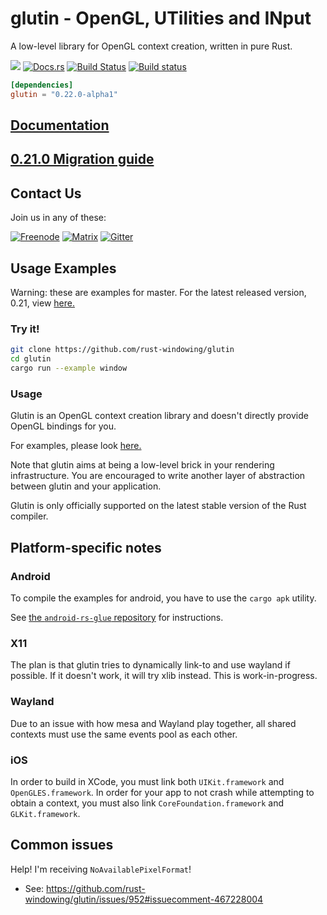 # glutin -  OpenGL, UTilities and INput
A low-level library for OpenGL context creation, written in pure Rust.

[![](https://meritbadge.herokuapp.com/glutin)](https://crates.io/crates/glutin)
[![Docs.rs](https://docs.rs/glutin/badge.svg)](https://docs.rs/glutin)
[![Build Status](https://travis-ci.org/rust-windowing/glutin.png?branch=master)](https://travis-ci.org/rust-windowing/glutin)
[![Build status](https://ci.appveyor.com/api/projects/status/lexg1h4eyp7eg0nj/branch/master?svg=true)](https://ci.appveyor.com/project/Osspial/glutin/branch/master)

```toml
[dependencies]
glutin = "0.22.0-alpha1"
```

## [Documentation](https://docs.rs/glutin)
## [0.21.0 Migration guide](https://gentz.rocks/posts/glutin-v0-21-0-migration-guide/)

## Contact Us

Join us in any of these:

[![Freenode](https://img.shields.io/badge/freenode.net-%23glutin-red.svg)](http://webchat.freenode.net?channels=%23glutin&uio=MTY9dHJ1ZSYyPXRydWUmND10cnVlJjExPTE4NSYxMj10cnVlJjE1PXRydWU7a)
[![Matrix](https://img.shields.io/badge/Matrix-%23Glutin%3Amatrix.org-blueviolet.svg)](https://matrix.to/#/#Glutin:matrix.org)
[![Gitter](https://badges.gitter.im/Join%20Chat.svg)](https://gitter.im/tomaka/glutin?utm_source=badge&utm_medium=badge&utm_campaign=pr-badge&utm_content=badge)

## Usage Examples

Warning: these are examples for master. For the latest released version, 0.21, view [here.](https://github.com/rust-windowing/glutin/tree/2e816ae2654ba80eb3e201d0ce51d238cc105226)

### Try it!

```bash
git clone https://github.com/rust-windowing/glutin
cd glutin
cargo run --example window
```

### Usage

Glutin is an OpenGL context creation library and doesn't directly provide OpenGL bindings for you.

For examples, please look [here.](https://github.com/rust-windowing/glutin/tree/master/glutin_examples)

Note that glutin aims at being a low-level brick in your rendering infrastructure. You are encouraged to write another layer of abstraction between glutin and your application.

Glutin is only officially supported on the latest stable version of the Rust compiler.

## Platform-specific notes

### Android

To compile the examples for android, you have to use the `cargo apk` utility.

See [the `android-rs-glue` repository](https://github.com/rust-windowing/android-rs-glue) for instructions.

### X11

The plan is that glutin tries to dynamically link-to and use wayland if possible. If it doesn't work, it will try xlib instead. This is work-in-progress.

### Wayland

Due to an issue with how mesa and Wayland play together, all shared contexts must use the same events pool as each other.

### iOS

In order to build in XCode, you must link both `UIKit.framework` and `OpenGLES.framework`. In order for your app to not crash while attempting to obtain a context, you must also link `CoreFoundation.framework` and `GLKit.framework`.

## Common issues

Help! I'm receiving `NoAvailablePixelFormat`!

 - See: https://github.com/rust-windowing/glutin/issues/952#issuecomment-467228004

